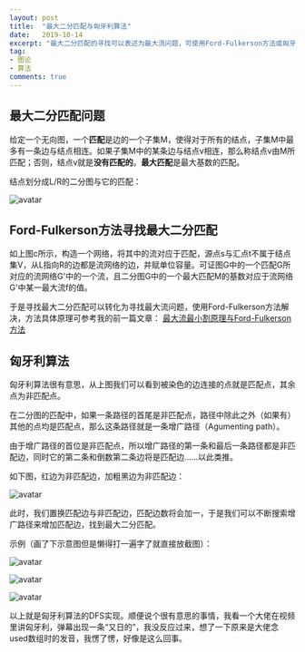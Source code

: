 ```yaml
---
layout: post
title:  "最大二分匹配与匈牙利算法"
date:   2019-10-14
excerpt: "最大二分匹配的寻找可以表述为最大流问题，可使用Ford-Fulkerson方法或匈牙利算法解决。"
tag:
- 图论
- 算法
comments: true
---
```


## 最大二分匹配问题

给定一个无向图，一个**匹配**是边的一个子集M，使得对于所有的结点，子集M中最多有一条边与结点相连。如果子集M中的某条边与结点v相连，那么称结点v由M所匹配；否则，结点v就是**没有匹配的**。**最大匹配**是最大基数的匹配。

结点划分成L/R的二分图与它的匹配：

![avatar](https://yawwq.github.io/assets/img/最大二分匹配与匈牙利算法/1.png)

## Ford-Fulkerson方法寻找最大二分匹配

如上图c所示，构造一个网络，将其中的流对应于匹配，源点s与汇点t不属于结点集V，从L指向R的边都是流网络的边，并赋单位容量。可证图G中的一个匹配G所对应的流网络G'中的一个流，且二分图G中的一个最大匹配M的基数对应于流网络G'中某一最大流f的值。

于是寻找最大二分匹配可以转化为寻找最大流问题，使用Ford-Fulkerson方法解决，方法具体原理可参考我的前一篇文章：
[最大流最小割原理与Ford-Fulkerson方法](https://yawwq.github.io/%E6%9C%80%E5%A4%A7%E6%B5%81%E6%9C%80%E5%B0%8F%E5%89%B2%E5%AE%9A%E7%90%86%E4%B8%8EFord-Fulkerson%E6%96%B9%E6%B3%95/)

## 匈牙利算法

匈牙利算法很有意思，从上图我们可以看到被染色的边连接的点就是匹配点，其余点为非匹配点。

在二分图的匹配中，如果一条路径的首尾是非匹配点，路径中除此之外（如果有）其他的点均是匹配点，那么这条路径就是一条增广路径（Agumenting path）。

由于增广路径的首位是非匹配点，所以增广路径的第一条和最后一条路径都是非匹配边，同时它的第二条和倒数第二条边将是匹配边……以此类推。

如下图，红边为非匹配边，加粗黑边为非匹配边：

![avatar](https://yawwq.github.io/assets/img/最大二分匹配与匈牙利算法/2.png)

此时，我们置换匹配边与非匹配边，匹配边数将会加一，于是我们可以不断搜索增广路径来增加匹配边，找到最大二分匹配。

示例（画了下示意图但是懒得打一遍字了就直接放截图）：

![avatar](https://yawwq.github.io/assets/img/最大二分匹配与匈牙利算法/3.png)

![avatar](https://yawwq.github.io/assets/img/最大二分匹配与匈牙利算法/4.png)

![avatar](https://yawwq.github.io/assets/img/最大二分匹配与匈牙利算法/5.png)

以上就是匈牙利算法的DFS实现。顺便说个很有意思的事情，我看一个大佬在视频里讲匈牙利，弹幕出现一条“又日的”，我没反应过来，想了一下原来是大佬念used数组时的发音，我愣了愣，好像是这么回事。
